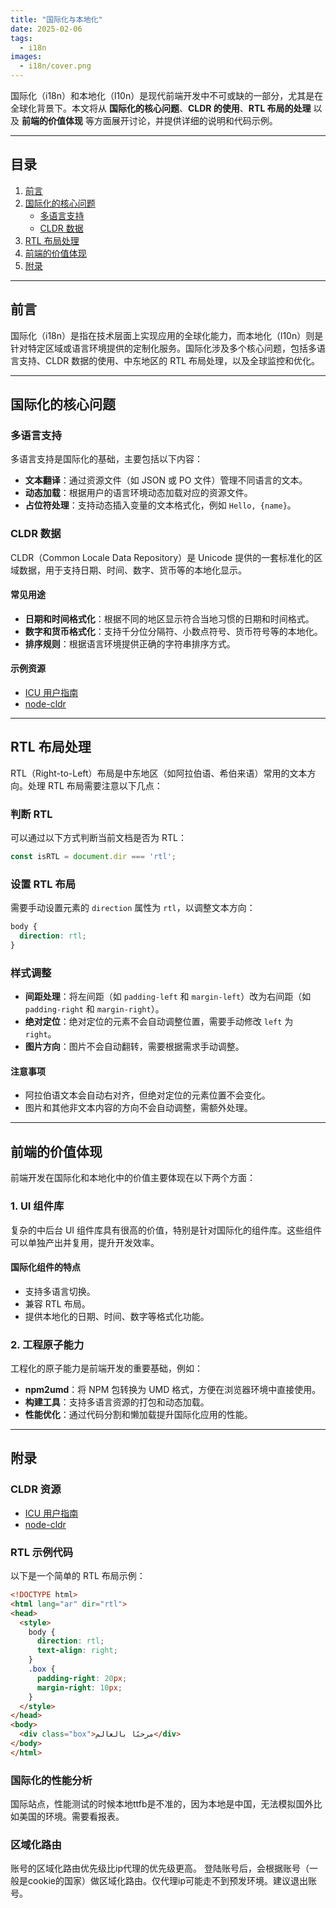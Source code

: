 ```yaml
---
title: "国际化与本地化"
date: 2025-02-06
tags:
  - i18n
images:
  - i18n/cover.png
---
```


国际化（i18n）和本地化（l10n）是现代前端开发中不可或缺的一部分，尤其是在全球化背景下。本文将从 **国际化的核心问题**、**CLDR 的使用**、**RTL 布局的处理** 以及 **前端的价值体现** 等方面展开讨论，并提供详细的说明和代码示例。

---

## 目录

1. [前言](#前言)
2. [国际化的核心问题](#国际化的核心问题)
   - [多语言支持](#多语言支持)
   - [CLDR 数据](#cldr-数据)
3. [RTL 布局处理](#rtl-布局处理)
4. [前端的价值体现](#前端的价值体现)
5. [附录](#附录)

---

## 前言

国际化（i18n）是指在技术层面上实现应用的全球化能力，而本地化（l10n）则是针对特定区域或语言环境提供的定制化服务。国际化涉及多个核心问题，包括多语言支持、CLDR 数据的使用、中东地区的 RTL 布局处理，以及全球监控和优化。

---

## 国际化的核心问题

### 多语言支持

多语言支持是国际化的基础，主要包括以下内容：
- **文本翻译**：通过资源文件（如 JSON 或 PO 文件）管理不同语言的文本。
- **动态加载**：根据用户的语言环境动态加载对应的资源文件。
- **占位符处理**：支持动态插入变量的文本格式化，例如 `Hello, {name}`。

### CLDR 数据

CLDR（Common Locale Data Repository）是 Unicode 提供的一套标准化的区域数据，用于支持日期、时间、数字、货币等的本地化显示。

#### 常见用途
- **日期和时间格式化**：根据不同的地区显示符合当地习惯的日期和时间格式。
- **数字和货币格式化**：支持千分位分隔符、小数点符号、货币符号等的本地化。
- **排序规则**：根据语言环境提供正确的字符串排序方式。

#### 示例资源
- [ICU 用户指南](https://unicode-org.github.io/icu/userguide/datetime/)
- [node-cldr](https://www.npmjs.com/package/cldr)

---

## RTL 布局处理

RTL（Right-to-Left）布局是中东地区（如阿拉伯语、希伯来语）常用的文本方向。处理 RTL 布局需要注意以下几点：

### 判断 RTL
可以通过以下方式判断当前文档是否为 RTL：
```javascript
const isRTL = document.dir === 'rtl';
```

### 设置 RTL 布局
需要手动设置元素的 `direction` 属性为 `rtl`，以调整文本方向：
```css
body {
  direction: rtl;
}
```

### 样式调整
- **间距处理**：将左间距（如 `padding-left` 和 `margin-left`）改为右间距（如 `padding-right` 和 `margin-right`）。
- **绝对定位**：绝对定位的元素不会自动调整位置，需要手动修改 `left` 为 `right`。
- **图片方向**：图片不会自动翻转，需要根据需求手动调整。

#### 注意事项
- 阿拉伯语文本会自动右对齐，但绝对定位的元素位置不会变化。
- 图片和其他非文本内容的方向不会自动调整，需额外处理。

---

## 前端的价值体现

前端开发在国际化和本地化中的价值主要体现在以下两个方面：

### 1. UI 组件库
复杂的中后台 UI 组件库具有很高的价值，特别是针对国际化的组件库。这些组件可以单独产出并复用，提升开发效率。

#### 国际化组件的特点
- 支持多语言切换。
- 兼容 RTL 布局。
- 提供本地化的日期、时间、数字等格式化功能。

### 2. 工程原子能力
工程化的原子能力是前端开发的重要基础，例如：
- **npm2umd**：将 NPM 包转换为 UMD 格式，方便在浏览器环境中直接使用。
- **构建工具**：支持多语言资源的打包和动态加载。
- **性能优化**：通过代码分割和懒加载提升国际化应用的性能。

---

## 附录

### CLDR 资源
- [ICU 用户指南](https://unicode-org.github.io/icu/userguide/datetime/)
- [node-cldr](https://www.npmjs.com/package/cldr)

### RTL 示例代码
以下是一个简单的 RTL 布局示例：
```html
<!DOCTYPE html>
<html lang="ar" dir="rtl">
<head>
  <style>
    body {
      direction: rtl;
      text-align: right;
    }
    .box {
      padding-right: 20px;
      margin-right: 10px;
    }
  </style>
</head>
<body>
  <div class="box">مرحبًا بالعالم</div>
</body>
</html>
```

### 国际化的性能分析

国际站点，性能测试的时候本地ttfb是不准的，因为本地是中国，无法模拟国外比如美国的环境。需要看报表。

### 区域化路由

账号的区域化路由优先级比ip代理的优先级更高。
登陆账号后，会根据账号（一般是cookie的国家）做区域化路由。仅代理ip可能走不到预发环境。建议退出账号。
